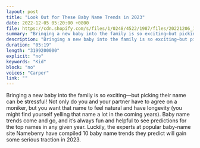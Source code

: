 ```yaml
---
layout: post
title: "Look Out for These Baby Name Trends in 2023"
date: 2022-12-05 05:20:00 +0800
file: https://cdn.shopify.com/s/files/1/0248/4522/1987/files/20221206_1.mp3?v=1670326919
summary: "Bringing a new baby into the family is so exciting—but picking their name can be stressful! Not only do you and your partner have to agree on a moniker, but you want that name to feel natural and have longevity (you might find yourself yelling that name a lot in the coming years). Baby name trends come and go, and it’s always fun and helpful to see predictions for the top names in any given year. Luckily, the experts at popular baby-name site Nameberry have compiled 10 baby name trends they predict will gain some serious traction in 2023. Here’s our breakdown of their top 10 picks."
description: "Bringing a new baby into the family is so exciting—but picking their name can be stressful! Not only do you and your partner have to agree on a moniker, but you want that name to feel natural and have longevity (you might find yourself yelling that name a lot in the coming years). Baby name trends come and go, and it’s always fun and helpful to see predictions for the top names in any given year. Luckily, the experts at popular baby-name site Nameberry have compiled 10 baby name trends they predict will gain some serious traction in 2023. Here’s our breakdown of their top 10 picks."
duration: "05:19"
length: "3199200000"
explicit: "no"
keywords: "Kid"
block: "no"
voices: "Carper"
link: ""
---
```


Bringing a new baby into the family is so exciting—but picking their name can be stressful! Not only do you and your partner have to agree on a moniker, but you want that name to feel natural and have longevity (you might find yourself yelling that name a lot in the coming years). Baby name trends come and go, and it’s always fun and helpful to see predictions for the top names in any given year. Luckily, the experts at popular baby-name site Nameberry have compiled 10 baby name trends they predict will gain some serious traction in 2023.
